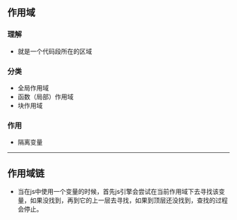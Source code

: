 <!--
 * @Author: lijy
-->
## **作用域**
### 理解
- 就是一个代码段所在的区域

### 分类
- 全局作用域
- 函数（局部）作用域
- 块作用域

### 作用
- 隔离变量

--------------------------------

## **作用域链**
- 当在js中使用一个变量的时候，首先js引擎会尝试在当前作用域下去寻找该变量，如果没找到，再到它的上一层去寻找，如果到顶层还没找到，查找的过程会停止。